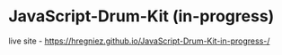 # JavaScript-Drum-Kit (in-progress)

live site - https://hregniez.github.io/JavaScript-Drum-Kit-in-progress-/
